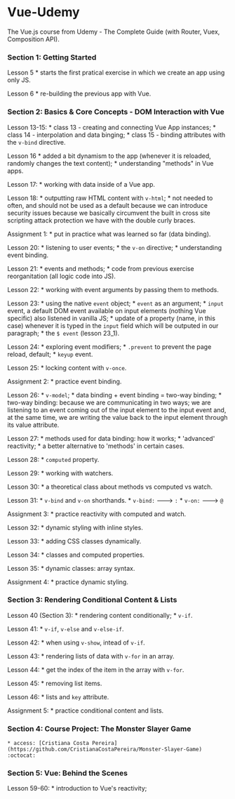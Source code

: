 # Vue-Udemy
The Vue.js course from Udemy - The Complete Guide (with Router, Vuex, Composition API).

### Section 1: Getting Started

Lesson 5
    * starts the first pratical exercise in which we create an
    app using only JS.

Lesson 6
    * re-building the previous app with Vue.

### Section 2: Basics & Core Concepts - DOM Interaction with Vue

Lesson 13-15:
    * class 13 - creating and connecting Vue App instances;
    * class 14 - interpolation and data binging;
    * class 15 - binding attributes with the `v-bind` directive.

Lesson 16
    * added a bit dynamism to the app (whenever it is reloaded, randomly changes the text content);
    * understanding "methods" in Vue apps.

Lesson 17:
    * working with data inside of a Vue app.

Lesson 18:
    * outputting raw HTML content with `v-html`;
    * not needed to often, and should not be used as a default because we can introduce security issues because we basically circumvent the built in cross site scripting attack protection we have with the double curly braces.

Assignment 1:
    * put in practice what was learned so far (data binding).

Lesson 20:
    * listening to user events;
    * the `v-on` directive;
    * understanding event binding.

Lesson 21:
    * events and methods;
    * code from previous exercise reorganitation (all logic code into JS).

Lesson 22:
    * working with event arguments by passing them to methods.

Lesson 23:
    * using the native `event` object;
    * `event` as an argument;
    * `input` event, a default DOM event available on input elements (nothing Vue specific) also listened in vanilla JS;
    * update of a property (name, in this case) whenever it is typed in the `input` field which will be outputed in our paragraph;
    * the `$ event` (lesson 23_1).

Lesson 24:
    * exploring event modifiers;
    * `.prevent` to prevent the page reload, default;
    * `keyup` event.

Lesson 25:
    * locking content with `v-once`.

Assignment 2:
    * practice event binding.

Lesson 26:
    * `v-model`;
    * data binding + event binding = two-way binding;
    * two-way binding: because we are communicating in two ways; we are listening to an event coming out of the input element to the input event and, at the same time, we are writing the value back to the input element through its value attribute.

Lesson 27:
    * methods used for data binding: how it works;
    * 'advanced' reactivity;
    * a better alternative to 'methods' in certain cases.

Lesson 28:
    * `computed` property.

Lesson 29:
    * working with watchers.

Lesson 30:
    * a theoretical class about methods vs computed vs watch.

Lesson 31:
    * `v-bind` and `v-on` shorthands.
    * `v-bind:` ---> `:`
    * `v-on:` ---> `@`

Assignment 3:
    * practice reactivity with computed and watch.

Lesson 32:
    * dynamic styling with inline styles.

Lesson 33:
    * adding CSS classes dynamically.

Lesson 34:
    * classes and computed properties.

Lesson 35:
    * dynamic classes: array syntax.

Assignment 4:
    * practice dynamic styling.


### Section 3: Rendering Conditional Content & Lists

Lesson 40 (Section 3):
    * rendering content conditionally;
    * `v-if`.

Lesson 41:
    * `v-if`, `v-else` and `v-else-if`.

Lesson 42:
    * when using `v-show`, intead of `v-if`.

Lesson 43:
    * rendering lists of data with `v-for` in an array.

Lesson 44:
    * get the index of the item in the array with `v-for`.

Lesson 45:
    * removing list items.

Lesson 46:
    * lists and `key` attribute.

Assignment 5:
    * practice conditional content and lists.


### Section 4: Course Project: The Monster Slayer Game

    * access: [Cristiana Costa Pereira](https://github.com/CristianaCostaPereira/Monster-Slayer-Game) :octocat:


### Section 5: Vue: Behind the Scenes

Lesson 59-60:
    * introduction to Vue's reactivity;